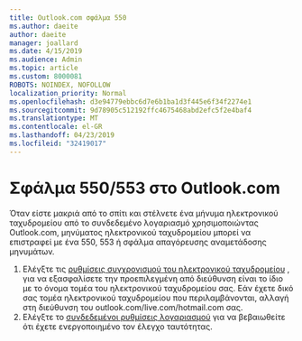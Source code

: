 ```yaml
---
title: Outlook.com σφάλμα 550
ms.author: daeite
author: daeite
manager: joallard
ms.date: 4/15/2019
ms.audience: Admin
ms.topic: article
ms.custom: 8000081
ROBOTS: NOINDEX, NOFOLLOW
localization_priority: Normal
ms.openlocfilehash: d3e94779ebbc6d7e6b1ba1d3f445e6f34f2274e1
ms.sourcegitcommit: 9d78905c512192ffc4675468abd2efc5f2e4baf4
ms.translationtype: MT
ms.contentlocale: el-GR
ms.lasthandoff: 04/23/2019
ms.locfileid: "32419017"
---
```

# <a name="error-550553-in-outlookcom"></a>Σφάλμα 550/553 στο Outlook.com

Όταν είστε μακριά από το σπίτι και στέλνετε ένα μήνυμα ηλεκτρονικού ταχυδρομείου από το συνδεδεμένο λογαριασμό χρησιμοποιώντας Outlook.com, μηνύματος ηλεκτρονικού ταχυδρομείου μπορεί να επιστραφεί με ένα 550, 553 ή σφάλμα απαγόρευσης αναμετάδοσης μηνυμάτων.
1. Ελέγξτε τις [ρυθμίσεις συγχρονισμού του ηλεκτρονικού ταχυδρομείου](https://go.microsoft.com/fwlink/?linkid=2031283) , για να εξασφαλίσετε την προεπιλεγμένη από διεύθυνση είναι το ίδιο με το όνομα τομέα του ηλεκτρονικού ταχυδρομείου σας. Εάν έχετε δικό σας τομέα ηλεκτρονικού ταχυδρομείου που περιλαμβάνονται, αλλαγή στη διεύθυνση του outlook.com/live.com/hotmail.com σας.
2. Ελέγξτε το [συνδεδεμένοι ρυθμίσεις λογαριασμού](https://go.microsoft.com/fwlink/?linkid=875264&clcid=0x409) για να βεβαιωθείτε ότι έχετε ενεργοποιημένο τον έλεγχο ταυτότητας.